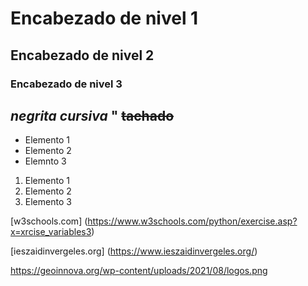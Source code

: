  # Encabezado de nivel 1
   ## Encabezado de nivel 2
   ### Encabezado de nivel 3
*negrita*
*cursiva*
"
~~tachado~~
---

- Elemento 1
- Elemento 2
- Elemnto 3
1. Elemento 1
2. Elemento 2
3. Elemento 3

[w3schools.com] (https://www.w3schools.com/python/exercise.asp?x=xrcise_variables3)

[ieszaidinvergeles.org] (https://www.ieszaidinvergeles.org/)

https://geoinnova.org/wp-content/uploads/2021/08/logos.png 
